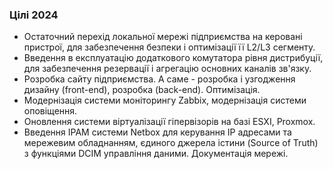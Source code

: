 ### Цілі 2024
* Остаточний перехід локальної мережі підприємства на керовані пристрої, для забезпечення безпеки і оптимізації її L2/L3 сегменту. 
* Введення в експлуатацію додаткового комутатора рівня дистрибуції, для забезпечення резервації і агрегацію основних каналів зв'язку. 
* Розробка сайту підприємства. А саме - розробка і узгодження дизайну (front-end), розробка (back-end). Оптимізація. 
* Модернізація системи моніторингу Zabbix, модернізація системи оповіщення. 
* Оновлення системи віртуалізації гіпервізорів на базі ESXI, Proxmox. 
* Введення IPAM системи Netbox для керування IP адресами та мережевим обладнанням, єдиного джерела істини (Source of Truth) з функціями DCIM управління даними. Документація мережі.